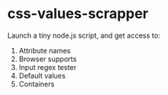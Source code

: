 # css-values-scrapper
Launch a tiny node.js script, and get access to:

  1. Attribute names
  2. Browser supports
  3. Input regex tester
  4. Default values
  5. Containers

